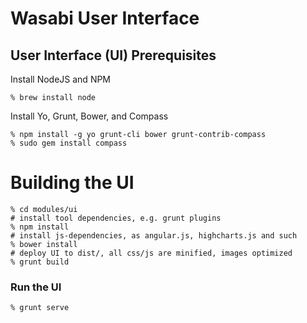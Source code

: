 # Wasabi User Interface

## User Interface (UI) Prerequisites

Install NodeJS and NPM

```
% brew install node
```

Install Yo, Grunt, Bower, and Compass

```
% npm install -g yo grunt-cli bower grunt-contrib-compass
% sudo gem install compass
```

# Building the UI

```
% cd modules/ui
# install tool dependencies, e.g. grunt plugins
% npm install
# install js-dependencies, as angular.js, highcharts.js and such
% bower install
# deploy UI to dist/, all css/js are minified, images optimized
% grunt build
```

### Run the UI

```
% grunt serve
```
